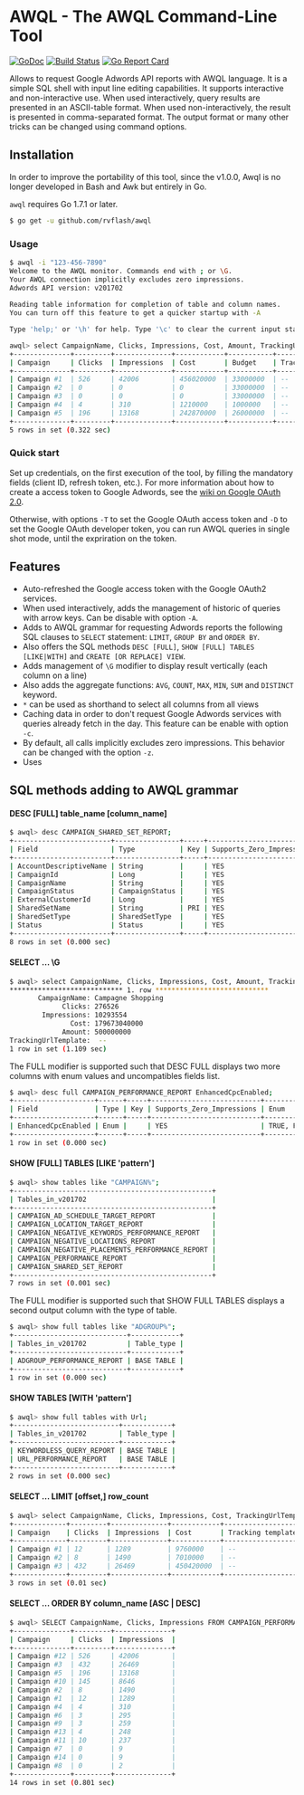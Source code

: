 # AWQL - The AWQL Command-Line Tool

[![GoDoc](https://godoc.org/github.com/rvflash/awql?status.svg)](https://godoc.org/github.com/rvflash/awql)
[![Build Status](https://img.shields.io/travis/rvflash/awql.svg)](https://travis-ci.org/rvflash/awql)
[![Go Report Card](https://goreportcard.com/badge/github.com/rvflash/awql)](https://goreportcard.com/report/github.com/rvflash/awql)


Allows to request Google Adwords API reports with AWQL language.
It is a simple SQL shell with input line editing capabilities. It supports interactive and non-interactive use.
When used interactively, query results are presented in an ASCII-table format.
When used non-interactively, the result is presented in comma-separated format. The output format or many other tricks can be changed using command options.


## Installation

In order to improve the portability of this tool, since the v1.0.0, Awql is no longer developed in Bash and Awk but entirely in Go.

`awql` requires Go 1.7.1 or later.

```bash
$ go get -u github.com/rvflash/awql
```


### Usage

```bash
$ awql -i "123-456-7890"
Welcome to the AWQL monitor. Commands end with ; or \G.
Your AWQL connection implicitly excludes zero impressions.
Adwords API version: v201702
    
Reading table information for completion of table and column names.
You can turn off this feature to get a quicker startup with -A

Type 'help;' or '\h' for help. Type '\c' to clear the current input statement.

awql> select CampaignName, Clicks, Impressions, Cost, Amount, TrackingUrlTemplate from CAMPAIGN_PERFORMANCE_REPORT limit 5;
+--------------+---------+--------------+------------+-----------+--------------------+
| Campaign     | Clicks  | Impressions  | Cost       | Budget    | Tracking template  |
+--------------+---------+--------------+------------+-----------+--------------------+
| Campaign #1  | 526     | 42006        | 456020000  | 33000000  | --                 |
| Campaign #2  | 0       | 0            | 0          | 33000000  | --                 |
| Campaign #3  | 0       | 0            | 0          | 33000000  | --                 |
| Campaign #4  | 4       | 310          | 1210000    | 1000000   | --                 |
| Campaign #5  | 196     | 13168        | 242870000  | 26000000  | --                 |
+--------------+---------+--------------+------------+-----------+--------------------+
5 rows in set (0.322 sec)
```
 
### Quick start

Set up credentials, on the first execution of the tool, by filling the mandatory fields (client ID, refresh token, etc.).
For more information about how to create a access token to Google Adwords, see the [wiki on Google OAuth 2.0](https://github.com/rvflash/awql/wiki/Installation).

Otherwise, with options `-T` to set the Google OAuth access token and `-D` to set the Google OAuth developer token, you can run AWQL queries in single shot mode, until the expriration on the token.  


## Features

* Auto-refreshed the Google access token with the Google OAuth2 services.
* When used interactively, adds the management of historic of queries with arrow keys. Can be disable with option `-A`.
* Adds to AWQL grammar for requesting Adwords reports the following SQL clauses to `SELECT` statement: `LIMIT`, `GROUP BY` and `ORDER BY`.
* Also offers the SQL methods `DESC [FULL]`, `SHOW [FULL] TABLES [LIKE|WITH]` and `CREATE [OR REPLACE] VIEW`.
* Adds management of `\G` modifier to display result vertically (each column on a line)
* Also adds the aggregate functions: `AVG`, `COUNT`, `MAX`, `MIN`, `SUM` and `DISTINCT` keyword.
* `*` can be used as shorthand to select all columns from all views
* Caching data in order to don't request Google Adwords services with queries already fetch in the day. This feature can be enable with option `-c`. 
* By default, all calls implicitly excludes zero impressions. This behavior can be changed with the option `-z`.
* Uses

## SQL methods adding to AWQL grammar


#### DESC [FULL] table_name [column_name]

```bash
$ awql> desc CAMPAIGN_SHARED_SET_REPORT;
+------------------------+----------------+-----+---------------------------+
| Field                  | Type           | Key | Supports_Zero_Impressions |
+------------------------+----------------+-----+---------------------------+
| AccountDescriptiveName | String         |     | YES                       |
| CampaignId             | Long           |     | YES                       |
| CampaignName           | String         |     | YES                       |
| CampaignStatus         | CampaignStatus |     | YES                       |
| ExternalCustomerId     | Long           |     | YES                       |
| SharedSetName          | String         | PRI | YES                       |
| SharedSetType          | SharedSetType  |     | YES                       |
| Status                 | Status         |     | YES                       |
+------------------------+----------------+-----+---------------------------+
8 rows in set (0.000 sec)
```


#### SELECT ... \G

```bash
$ awql> select CampaignName, Clicks, Impressions, Cost, Amount, TrackingUrlTemplate from CAMPAIGN_PERFORMANCE_REPORT limit 1\G
**************************** 1. row ****************************
       CampaignName: Campagne Shopping
             Clicks: 276526
        Impressions: 10293554
               Cost: 179673040000
             Amount: 500000000
TrackingUrlTemplate:  --
1 row in set (1.109 sec)
```

The FULL modifier is supported such that DESC FULL displays two more columns with enum values and uncompatibles fields list.

```bash
$ awql> desc full CAMPAIGN_PERFORMANCE_REPORT EnhancedCpcEnabled;
+--------------------+------+-----+---------------------------+-------------+---------------------+
| Field              | Type | Key | Supports_Zero_Impressions | Enum        | Not_compatible_with |
+--------------------+------+-----+---------------------------+-------------+---------------------+
| EnhancedCpcEnabled | Enum |     | YES                       | TRUE, FALSE |                     |
+--------------------+------+-----+---------------------------+-------------+---------------------+
1 row in set (0.000 sec)
```


#### SHOW [FULL] TABLES [LIKE 'pattern']

```bash
$ awql> show tables like "CAMPAIGN%";
+-------------------------------------------------+
| Tables_in_v201702                               |
+-------------------------------------------------+
| CAMPAIGN_AD_SCHEDULE_TARGET_REPORT              |
| CAMPAIGN_LOCATION_TARGET_REPORT                 |
| CAMPAIGN_NEGATIVE_KEYWORDS_PERFORMANCE_REPORT   |
| CAMPAIGN_NEGATIVE_LOCATIONS_REPORT              |
| CAMPAIGN_NEGATIVE_PLACEMENTS_PERFORMANCE_REPORT |
| CAMPAIGN_PERFORMANCE_REPORT                     |
| CAMPAIGN_SHARED_SET_REPORT                      |
+-------------------------------------------------+
7 rows in set (0.001 sec)
```

The FULL modifier is supported such that SHOW FULL TABLES displays a second output column with the type of table.

```bash
$ awql> show full tables like "ADGROUP%";
+----------------------------+------------+
| Tables_in_v201702          | Table_type |
+----------------------------+------------+
| ADGROUP_PERFORMANCE_REPORT | BASE TABLE |
+----------------------------+------------+
1 row in set (0.000 sec)
```


#### SHOW TABLES [WITH 'pattern']

```bash
$ awql> show full tables with Url;
+--------------------------+------------+
| Tables_in_v201702        | Table_type |
+--------------------------+------------+
| KEYWORDLESS_QUERY_REPORT | BASE TABLE |
| URL_PERFORMANCE_REPORT   | BASE TABLE |
+--------------------------+------------+
2 rows in set (0.000 sec)
```


#### SELECT ... LIMIT [offset,] row_count

```bash
$ awql> select CampaignName, Clicks, Impressions, Cost, TrackingUrlTemplate from CAMPAIGN_PERFORMANCE_REPORT order by 3 limit 3;
+-------------+---------+--------------+------------+--------------------+
| Campaign    | Clicks  | Impressions  | Cost       | Tracking template  |
+-------------+---------+--------------+------------+--------------------+
| Campaign #1 | 12      | 1289         | 9760000    | --                 |
| Campaign #2 | 8       | 1490         | 7010000    | --                 |
| Campaign #3 | 432     | 26469        | 450420000  | --                 |
+-------------+---------+--------------+------------+--------------------+
3 rows in set (0.01 sec)
```


#### SELECT ... ORDER BY column_name [ASC | DESC]

```bash
$ awql> SELECT CampaignName, Clicks, Impressions FROM CAMPAIGN_PERFORMANCE_REPORT ORDER BY Impressions DESC;
+--------------+---------+--------------+
| Campaign     | Clicks  | Impressions  |
+--------------+---------+--------------+
| Campaign #12 | 526     | 42006        |
| Campaign #3  | 432     | 26469        |
| Campaign #5  | 196     | 13168        |
| Campaign #10 | 145     | 8646         |
| Campaign #2  | 8       | 1490         |
| Campaign #1  | 12      | 1289         |
| Campaign #4  | 4       | 310          |
| Campaign #6  | 3       | 295          |
| Campaign #9  | 3       | 259          |
| Campaign #13 | 4       | 248          |
| Campaign #11 | 10      | 237          |
| Campaign #7  | 0       | 9            |
| Campaign #14 | 0       | 9            |
| Campaign #8  | 0       | 2            |
+--------------+---------+--------------+
14 rows in set (0.801 sec)
```